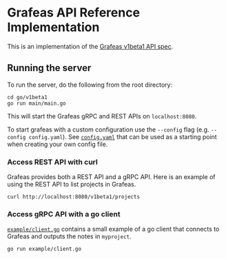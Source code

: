 # Grafeas API Reference Implementation

This is an implementation of the [Grafeas v1beta1 API spec](https://github.com/grafeas/grafeas/tree/master/proto/v1beta1).

## Running the server
To run the server, do the following from the root directory:

```shell
cd go/v1beta1
go run main/main.go
```

This will start the Grafeas gRPC and REST APIs on `localhost:8080`.

To start grafeas with a custom configuration use the `--config` flag (e.g. `--config config.yaml`). See [`config.yaml`](config.yaml) that can be used as a starting point when creating your own config file.

### Access REST API with curl

Grafeas provides both a REST API and a gRPC API. Here is an example of using the REST API to list projects in Grafeas.

`curl http://localhost:8080/v1beta1/projects`

### Access gRPC API with a go client

[`example/client.go`](example/client.go) contains a small example of a go client that connects to Grafeas and outputs the notes in `myproject`.

```shell
go run example/client.go
```
